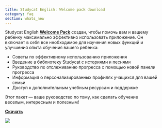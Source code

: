```yaml
---
title: Studycat English: Welcome pack download
category: faq
section: whats_new
---
```

Studycat English **[Welcome Pack](https://res.cloudinary.com/dam8jh3m8/image/upload/v1731059311/docs/Studycat-English-welcome-pack-en.pdf)** создан, чтобы помочь вам и вашему ребенку максимально эффективно использовать приложение. Он включает в себя все необходимое для изучения новых функций и улучшения опыта обучения вашего ребенка:

* Советы по эффективному использованию приложения
* Введение в библиотеку Studycat с историями и песнями
* Руководство по отслеживанию прогресса с помощью новой панели прогресса
* Информация о персонализированных профилях учащихся для вашей семьи
* Доступ к дополнительным учебным ресурсам и поддержке

Этот пакет — ваше руководство по тому, как сделать обучение веселым, интересным и полезным!

**[Скачать](https://res.cloudinary.com/dam8jh3m8/image/upload/v1731059311/docs/Studycat-English-welcome-pack-en.pdf)**

![](https://help.Studycat.com/hc/article_attachments/40379484098969)